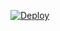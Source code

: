 
[![Deploy](https://github.com/guille/webpage-dev/actions/workflows/deploy.yml/badge.svg?branch=master)](https://github.com/guille/webpage-dev/actions/workflows/deploy.yml)


